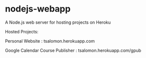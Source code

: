 # nodejs-webapp
A Node.js web server for hosting projects on Heroku

Hosted Projects:

Personal Website : tsalomon.herokuapp.com

Google Calendar Course Publisher : tsalomon.herokuapp.com/gpub
